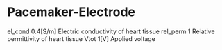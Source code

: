 # Pacemaker-Electrode
el_cond 0.4[S/m] Electric conductivity of heart tissue rel_perm 1 Relative permittivity of heart tissue Vtot 1[V] Applied voltage
